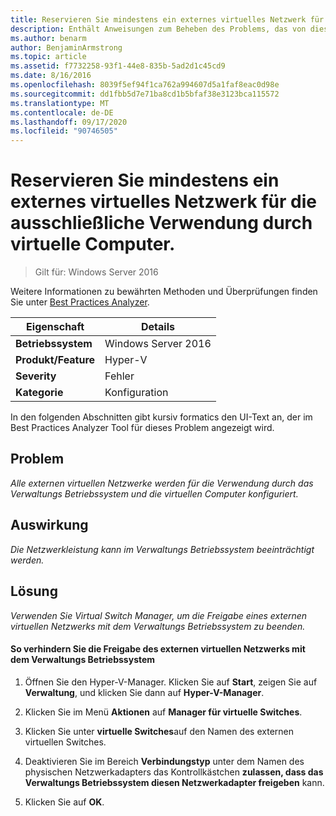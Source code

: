 ```yaml
---
title: Reservieren Sie mindestens ein externes virtuelles Netzwerk für die ausschließliche Verwendung durch virtuelle Computer.
description: Enthält Anweisungen zum Beheben des Problems, das von dieser Best Practices Analyzer Regel gemeldet wird.
ms.author: benarm
author: BenjaminArmstrong
ms.topic: article
ms.assetid: f7732258-93f1-44e8-835b-5ad2d1c45cd9
ms.date: 8/16/2016
ms.openlocfilehash: 8039f5ef94f1ca762a994607d5a1faf8eac0d98e
ms.sourcegitcommit: dd1fbb5d7e71ba8cd1b5bfaf38e3123bca115572
ms.translationtype: MT
ms.contentlocale: de-DE
ms.lasthandoff: 09/17/2020
ms.locfileid: "90746505"
---
```

# <a name="reserve-one-or-more-external-virtual-networks-for-exclusive-use-by-virtual-machines"></a>Reservieren Sie mindestens ein externes virtuelles Netzwerk für die ausschließliche Verwendung durch virtuelle Computer.

>Gilt für: Windows Server 2016

Weitere Informationen zu bewährten Methoden und Überprüfungen finden Sie unter [Best Practices Analyzer](https://go.microsoft.com/fwlink/?LinkId=122786).

|Eigenschaft|Details|
|-|-|
|**Betriebssystem**|Windows Server 2016|
|**Produkt/Feature**|Hyper-V|
|**Severity**|Fehler|
|**Kategorie**|Konfiguration|

In den folgenden Abschnitten gibt kursiv formatics den UI-Text an, der im Best Practices Analyzer Tool für dieses Problem angezeigt wird.

## <a name="issue"></a>Problem

*Alle externen virtuellen Netzwerke werden für die Verwendung durch das Verwaltungs Betriebssystem und die virtuellen Computer konfiguriert.*

## <a name="impact"></a>Auswirkung

*Die Netzwerkleistung kann im Verwaltungs Betriebssystem beeinträchtigt werden.*

## <a name="resolution"></a>Lösung

*Verwenden Sie Virtual Switch Manager, um die Freigabe eines externen virtuellen Netzwerks mit dem Verwaltungs Betriebssystem zu beenden.*

#### <a name="to-stop-sharing-the-external-virtual-network-with-the-management-operating-system"></a>So verhindern Sie die Freigabe des externen virtuellen Netzwerks mit dem Verwaltungs Betriebssystem

1.  Öffnen Sie den Hyper-V-Manager. Klicken Sie auf **Start**, zeigen Sie auf **Verwaltung**, und klicken Sie dann auf **Hyper-V-Manager**.

2.  Klicken Sie im Menü **Aktionen** auf **Manager für virtuelle Switches**.

3.  Klicken Sie unter **virtuelle Switches**auf den Namen des externen virtuellen Switches.

4.  Deaktivieren Sie im Bereich **Verbindungstyp** unter dem Namen des physischen Netzwerkadapters das Kontrollkästchen **zulassen, dass das Verwaltungs Betriebssystem diesen Netzwerkadapter freigeben** kann.

5.  Klicken Sie auf **OK**.



